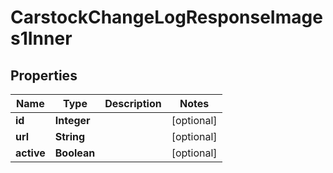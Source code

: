 

# CarstockChangeLogResponseImages1Inner


## Properties

| Name | Type | Description | Notes |
|------------ | ------------- | ------------- | -------------|
|**id** | **Integer** |  |  [optional] |
|**url** | **String** |  |  [optional] |
|**active** | **Boolean** |  |  [optional] |



